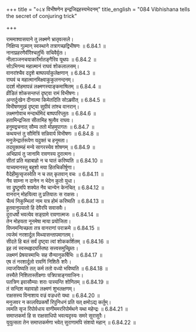 +++
title = "०८४ विभीषणेन इन्द्रजिद्रहस्यभेदनम्"
title_english = "084 Vibhishana tells the secret of conjuring trick"

+++

राममाश्वासयाने तु लक्ष्मणे भ्रातृवत्सले।  
निक्षिप्य गुल्मान् स्वस्थाने तत्रागच्छद्विभीषणः ॥ 6.84.1 ॥   
नानाप्रहरणैर्वीरैश्चतुर्भिः सचिवैर्वृतः।  
नीलाञ्जनचयाकारैर्मातङ्गैरिव यूथपः ॥ 6.84.2 ॥   
सोऽभिगम्य महात्मानं राघवं शोकलालसम्।  
वानरांश्चैव ददृशे बाष्पपर्याकुलेक्षणान् ॥ 6.84.3 ॥   
राघवं च महात्मानमिक्ष्वाकुकुलनन्दनम्।  
ददर्श मोहमापन्नं लक्ष्मणस्याङ्कमाश्रितम् ॥ 6.84.4 ॥   
व्रीडितं शोकसन्तप्तं दृष्ट्वा रामं विभीषणः।  
अन्तर्दुःखेन दीनात्मा किमेतदिति सोऽब्रवीत् ॥ 6.84.5 ॥   
विभीषणमुखं दृष्ट्वा सुग्रीवं तांश्च वानरान्।  
लक्ष्मणोवाच मन्दार्थमिदं बाष्पपरिप्लुतः ॥ 6.84.6 ॥   
हतामिन्द्रजिता सीतामिह श्रुत्वैव राघवः।  
हनुमद्वचनात् सौम्य ततो मोहमुपागतः ॥ 6.84.7 ॥   
कथयन्तं तु सौमित्रिं सन्निवार्य विभीषणः ॥ 6.84.8 ॥   
मनुजेन्द्रार्तरूपेण यदुक्तं च हनूमता।  
तदयुक्तमहं मन्ये सागरस्येव शोषणम् ॥ 6.84.9 ॥   
अभिप्रायं तु जानामि रावणस्य दुरात्मनः।  
सीतां प्रति महाबाहो न च घातं करिष्यति ॥ 6.84.10 ॥   
याच्यमानस्तु बहुशो मया हितचिकीर्षुणा।  
वैदेहीमुत्सृजस्वेति न च तत् कृतवान् वचः ॥ 6.84.11 ॥   
नैव साम्ना न दानेन न भेदेन कुतो युधा।  
सा द्रुष्टुमपि शक्येत नैव चान्येन केनचित् ॥ 6.84.12 ॥   
वानरान् मोहयित्वा तु प्रतियातः स राक्षसः।  
चैत्यं निकुम्भिलां नाम यत्र होमं करिष्यति ॥ 6.84.13 ॥   
हुतवानुपयातो हि देवैरपि सवासवैः।  
दुराधर्षो भवत्येव सङ्ग्रामे रावणात्मजः ॥ 6.84.14 ॥   
तेन मोहयता नूनमेषा माया प्रयोजिता।  
विघ्नमन्विच्छता तत्र वानराणां पराक्रमे ॥ 6.84.15 ॥   
त्यजेमं नरशार्दूल मिथ्यासन्तापमागतम्।  
सीदते हि बलं सर्वं दृष्ट्वा त्वां शोककर्शितम् ॥ 6.84.16 ॥   
इह त्वं स्वस्थहृदयस्तिष्ठ सत्त्वसमुच्छ्रितः।  
लक्ष्मणं प्रेषयास्माभिः सह सैन्यानुकर्षिभिः ॥ 6.84.17 ॥   
एष तं नरशार्दूलो रावणिं निशितैः शरैः।  
त्याजयिष्यति तत् कर्म ततो वध्यो भविष्यति ॥ 6.84.18 ॥   
तस्यैते निशितास्तीक्ष्णाः पत्रिपत्राङ्गवाजिनः।  
पतत्रिण इवासौम्याः शराः पास्यन्ति शोणितम् ॥ 6.84.19 ॥   
तं सन्दिश महावाहो लक्ष्मणं शुभलक्षणम्।  
राक्षसस्य विनाशाय वज्रं वज्रधरो यथा ॥ 6.84.20 ॥   
मनुजवर न कालविप्रकर्षो रिपुनिधनं प्रति यत् क्षमोऽद्य कर्तुम्।  
त्वमति सृज रिपोर्वधाय वाणीममररिपोर्मथने यथा महेन्द्रः ॥ 6.84.21 ॥   
समाप्तकर्मा हि स राक्षसाधिपो भवत्यदृस्यः समरे सुरासुरैः।  
युयुत्सता तेन समाप्तकर्मणा भवेत् सुराणामपि संशयो महान् ॥ 6.84.22 ॥   

